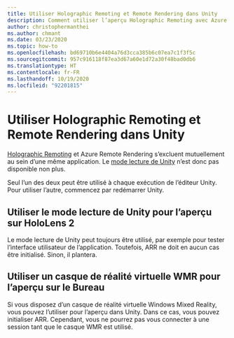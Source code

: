 ```yaml
---
title: Utiliser Holographic Remoting et Remote Rendering dans Unity
description: Comment utiliser l’aperçu Holographic Remoting avec Azure Remote Rendering
author: christophermanthei
ms.author: chmant
ms.date: 03/23/2020
ms.topic: how-to
ms.openlocfilehash: bd69710b6e4404a76d3cca385b6c07ea7c1f3f5c
ms.sourcegitcommit: 957c916118f87ea3d67a60e1d72a30f48bad0db6
ms.translationtype: HT
ms.contentlocale: fr-FR
ms.lasthandoff: 10/19/2020
ms.locfileid: "92201815"
---
```

# <a name="use-holographic-remoting-and-remote-rendering-in-unity"></a>Utiliser Holographic Remoting et Remote Rendering dans Unity

[Holographic Remoting](/windows/mixed-reality/holographic-remoting-player) et Azure Remote Rendering s’excluent mutuellement au sein d’une même application. Le [mode lecture de Unity](/windows/mixed-reality/unity-play-mode) n’est donc pas disponible non plus.

Seul l’un des deux peut être utilisé à chaque exécution de l’éditeur Unity. Pour utiliser l’autre, commencez par redémarrer Unity.

## <a name="use-unity-play-mode-to-preview-on-hololens-2"></a>Utiliser le mode lecture de Unity pour l’aperçu sur HoloLens 2

 Le mode lecture de Unity peut toujours être utilisé, par exemple pour tester l’interface utilisateur de l’application. Toutefois, ARR ne doit en aucun cas être initialisé. Sinon, il plantera.

## <a name="use-a-wmr-vr-headset-to-preview-on-desktop"></a>Utiliser un casque de réalité virtuelle WMR pour l’aperçu sur le Bureau

Si vous disposez d’un casque de réalité virtuelle Windows Mixed Reality, vous pouvez l’utiliser pour l’aperçu dans Unity. Dans ce cas, vous pouvez initialiser ARR. Cependant, vous ne pourrez pas vous connecter à une session tant que le casque WMR est utilisé.